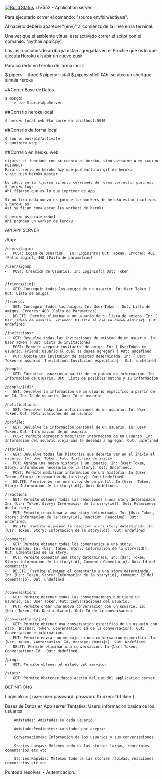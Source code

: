 [![Build Status](https://travis-ci.org/gczop/7552-ApplicationServer.svg?branch=master)](https://travis-ci.org/gczop/7552-ApplicationServer)
+h7552 - Application server

Para ejecutarlo correr el comando: "source env/bin/activate".

Al hacerlo deberia aparecer "(env)" al comienzo de la linea en la terminal.

Una vez que el ambiente virtual esta activado correr el script con el comando: "python app2.py".

Las instrucciones de arriba ya estan agregadas en el Procfile que es lo que ejecuta Heroku al subir un nuevo push

Para correrlo en heroku de forma local:

$ pipenv --three
$ pipenv install
$ pipenv shell #Ahi se abre un shell que simula heroku

##Correr Base de Datos
~~~
$ mongod
    > use StoriesAppServer
~~~

##Correrlo heroku local
```
$ heroku local web #Lo corre en localhost:5000
```

##Correrlo de forma local
```
$ source env/bin/activate
$ gunicorn wsgi
```
##Correrlo en heroku web
```
Fijarse si funciona con su cuenta de heroku, sino avisarme A MI (GUIDO PEIRANO)
Para correrlo en heroku hay que pushearlo al git de heroku
$ git push heroku master

Lo ideal seria fijarse si esta corriendo de forma correcta, para eso
$ heroku logs
Ahi fijarse que es lo que imprimer de app

Si no tira nada nuevo es porque los workers de heroku estan inactivos
$ heroku ps
Asi se fijan como estan los workers de heroku

$ heroku ps:scale web=1
Ahi prenden un worker de heroku
```


API APP SERVER

/App:
	
	/users/login:
	⁃	POST: Login de Usuarios.  In: LoginInfo| Out: Token. Errores: 401 (Fallo login), 400 (Falta de parametros)

	/user/signup 
	⁃	POST: Creacion de Usuarios. In: LoginInfo| Out: Token


	/friends/{id}:
	⁃	GET: Conseguir todos los amigos de un usuario. In: User Token | Out: Lista de amigos

	/friends:
	⁃	GET: Conseguir todos tus amigos. In: User Token | Out: Lista de amigos. Errores: 400 (Falta de Parametros)
	⁃	DELETE: Permite eliminar a un usuario de tu lista de amigos. In: { Usr: Token de usuario, Friendo: Usuario al que se desea elminar}. Out: Undefined 

	/invitations:
	⁃	GET: Devuelve todas las invitaciones de amistad de un usuario. In: User Token | Out: Lista de invitaciones
	⁃	POST: Permite aceptar invitacion de amigo. In: { Usr:Token de usuario, Friend: Usuario al cual se desea agregar} | Out: undefined
	⁃	PUT: Acepta una invitacion de amistad determinada. In: { Usr: Token de usuario, Invitation: Invitacion especifica} | Out: undefined

	/people:
	⁃	GET: Encontrar usuarios a partir de un pedazo de informacion. In: Informacion de Usuario. Out: Lista de posibles matchs y su informacion
	
	/people/{id}:
	⁃	GET: Devuelve la informacion de un usuario especifico a partir de un Id. In: Id de usuario. Out: Id de usuario

	/notifications:
	⁃	GET: Devuelve todas las noticiaciones de un usuario. In: User Token. Out: Notificaciones de un usuario

	/profile:
	⁃	GET: Devuelve la informacion personal de un usuario. In: User Token. Out: Informacion de un usuario.
	⁃	POST: Permite agregar o modificar informacion de un usuario. In: Informacion del usuario vieja mas la deseada a agregar. Out: undefined

	/stories:
	⁃	GET: Devuelve todas las historias que deberia ver en el inicio el usuario. In: User Token. Out: Historias de inicio.
	⁃	PUT: Agrega una nueva historia a un usuario. In: {User:Token, Story: informacion necesaria de la story}. Out: Undefined.
	⁃	POST: Permite modificar informacion de una historia. In:{User: Token, Story: infromacion de la story}. Out: Undefined.
	⁃	DELETE: Permite borrar una stroy de un perfil. In:{User: Token, Story: Informacion de la story(id)}. Out: Undefined.
	
	/reactions:
	⁃	GET: Permite obtener todas las reacciones a una story determinada. In: {Usr: Token, Story: Informacion de la story(id)}. Out: Reacciones de la story.
	⁃	PUT: Permite reaccionar a una story determinada. In: {Usr: Token, Story: informacion de la story(id), Reaction: Reaccion}. Out: undefined.
	⁃	DELETE: Permite eliminar la reaccion a una story determinada. In: {Usr: Token, Story: Informacion de la story(id)}. Out: undefined

	/comments:
	⁃	GET: Permite obtener todas los comentarios a una story determinada. In: {Usr: Token, Story: Informacion de la story(id)}. Out: Comentarios de la story.
	⁃	PUT: Permite comentar una story determinada. In: {Usr: Token, Story: informacion de la story(id), Comment: Comentario}. Out: Id del comentario.
	⁃	DELETE: Permite eliminar el comentario a una story determinada. In: {Usr: Token, Story: Informacion de la story(id), Comment: Id del comentario}. Out: undefined


	/conversations:
	⁃	GET: Permite obtener todas las conversaciones que tiene un usuario. In: User Token. Out: Conversaciones del usuario.
	⁃	PUT: Permite crear una nueva conversacion con un usuario. In: {Usr: Token, Id: Destinatario}. Out: Id de la conversacion.

	/conversations/{id}:
	⁃	GET: Permite obtener una conversacion especifica de un usuario con otro. In:{Usr: token, Conversation: Id de la conversacion}. Out: Conversacion e informacion.
	⁃	PUT: Permite enviar un mensaje en una conversacion especifica. In:{Usr: token, Conversation: Id, Message: Mensaje}. Out: Undefined.
	⁃	DELET: Permite eliminar una conversacion. In:{Usr: Token, Conversation: Id}. Out: Undefined

	/ping:
	⁃	GET: Permite obtener el estado del servidor

	/stats:
	⁃	GET: Permite Obetener datos acerca del uso del application server


DEFINITIONS

LoginInfo = {
	user: user
	password: password
	fbToken: fbToken
}


Bases de Datos en App server
	Tentativa:
		Users: Informacion basica de los usuarios

		Amistades: Amistades de cada usuario

		AmistadesPendientes: Amistades por aceptar

		Conversaciones: Informacion de los usuarios y sus conversaciones

		Stories Largas: Metemos todo de las stories largas, reacciones comentarios etc etc

		Stories Rapidas: Metemos todo de las stories rapidas, reacciones comentarios etc etc
Puntos a resolver: 
	•	Autenticacion.




